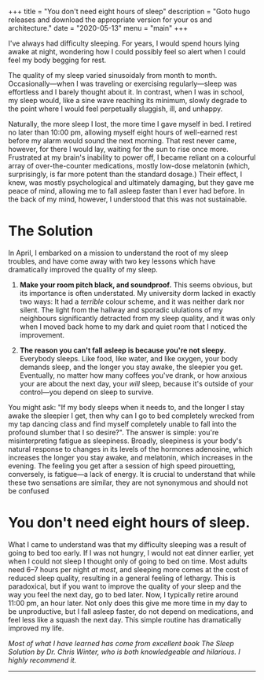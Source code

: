 +++
title = "You don't need eight hours of sleep"
description = "Goto hugo releases and download the appropriate version for your os and architecture."
date = "2020-05-13"
menu = "main"
+++

I've always had difficulty sleeping. For years, I would spend hours lying awake at night, wondering how I could possibly feel so alert when I could feel my body begging for rest.

<!--more-->

The quality of my sleep varied sinusoidaly from month to month. Occasionally—when I was traveling or exercising regularly—sleep was effortless and I barely thought about it. In contrast, when I was in school, my sleep would, like a sine wave reaching its minimum, slowly degrade to the point where I would feel perpetually sluggish, ill, and unhappy.

Naturally, the more sleep I lost, the more time I gave myself in bed. I retired no later than 10:00 pm, allowing myself eight hours of well-earned rest before my alarm would sound the next morning. That rest never came, however, for there I would lay, waiting for the sun to rise once more. Frustrated at my brain's inability to power off, I became reliant on a colourful array of over-the-counter medications, mostly low-dose melatonin (which, surprisingly, is far more potent than the standard dosage.) Their effect, I knew, was mostly psychological and ultimately damaging, but they gave me peace of mind, allowing me to fall asleep faster than I ever had before. In the back of my mind, however, I understood that this was not sustainable.

# The Solution

In April, I embarked on a mission to understand the root of my sleep troubles, and have come away with two key lessons which have dramatically improved the quality of my sleep.

1. **Make your room pitch black, and soundproof.** This seems obvious, but its importance is often understated. My university dorm lacked in exactly two ways: It had a *terrible* colour scheme, and it was neither dark nor silent. The light from the hallway and sporadic ululations of my neighbours significantly detracted from my sleep quality, and it was only when I moved back home to my dark and quiet room that I noticed the improvement.

2. **The reason you can't fall asleep is because you're not sleepy.** Everybody sleeps. Like food, like water, and like oxygen, your body demands sleep, and the longer you stay awake, the sleepier you get. Eventually, no matter how many coffees you've drank, or how anxious your are about the next day, your *will* sleep, because it's outside of your control—you depend on sleep to survive.

You might ask: "If my body sleeps when it needs to, and the longer I stay awake the sleepier I get, then why can I go to bed completely wrecked from my tap dancing class and find myself completely unable to fall into the profound slumber that I so desire?". The answer is simple: you're misinterpreting fatigue as sleepiness. Broadly, sleepiness is your body's natural response to changes in its levels of the hormones adenosine, which increases the longer you stay awake, and melatonin, which increases in the evening. The feeling you get after a session of high speed pirouetting, conversely, is fatigue—a lack of energy. It is crucial to understand that while these two sensations are similar, they are not synonymous and should not be confused

# You don't need eight hours of sleep.

What I came to understand was that my difficulty sleeping was a result of going to bed too early. If I was not hungry, I would not eat dinner earlier, yet when I could not sleep I thought only of going to bed on time. Most adults need 6–7 hours per night *at most*, and sleeping more comes at the cost of reduced sleep quality, resulting in a general feeling of lethargy. This is paradoxical, but if you want to improve the quality of your sleep and the way you feel the next day, go to bed later. Now, I typically retire around 11:00 pm, an hour later. Not only does this give me more time in my day to be unproductive, but I fall asleep faster, do not depend on medications, and feel less like a squash the next day. This simple routine has dramatically improved my life.

*Most of what I have learned has come from excellent book The Sleep Solution by Dr. Chris Winter, who is both knowledgeable and hilarious. I highly recommend it.*

---

